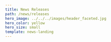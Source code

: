```yaml
---
title: News Releases
path: /news/releases
hero_image: ../../../images/header_faceted.jpg
hero_color: yellow
hero_size: small
template: news-landing
---
```

